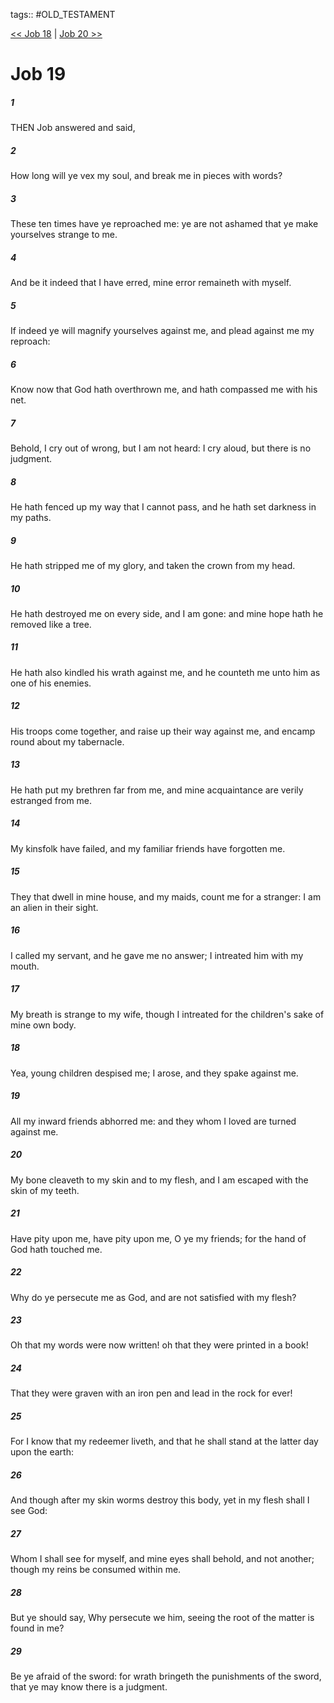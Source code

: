 tags:: #OLD_TESTAMENT

[<< Job 18](OLD_TESTAMENT/18_Job/Job_18.md) | [Job 20 >>](OLD_TESTAMENT/18_Job/Job_20.md)

# Job 19

##### 1

THEN Job answered and said,

##### 2

How long will ye vex my soul, and break me in pieces with words?

##### 3

These ten times have ye reproached me: ye are not ashamed that ye make yourselves strange to me.

##### 4

And be it indeed that I have erred, mine error remaineth with myself.

##### 5

If indeed ye will magnify yourselves against me, and plead against me my reproach:

##### 6

Know now that God hath overthrown me, and hath compassed me with his net.

##### 7

Behold, I cry out of wrong, but I am not heard: I cry aloud, but there is no judgment.

##### 8

He hath fenced up my way that I cannot pass, and he hath set darkness in my paths.

##### 9

He hath stripped me of my glory, and taken the crown from my head.

##### 10

He hath destroyed me on every side, and I am gone: and mine hope hath he removed like a tree.

##### 11

He hath also kindled his wrath against me, and he counteth me unto him as one of his enemies.

##### 12

His troops come together, and raise up their way against me, and encamp round about my tabernacle.

##### 13

He hath put my brethren far from me, and mine acquaintance are verily estranged from me.

##### 14

My kinsfolk have failed, and my familiar friends have forgotten me.

##### 15

They that dwell in mine house, and my maids, count me for a stranger: I am an alien in their sight.

##### 16

I called my servant, and he gave me no answer; I intreated him with my mouth.

##### 17

My breath is strange to my wife, though I intreated for the children's sake of mine own body.

##### 18

Yea, young children despised me; I arose, and they spake against me.

##### 19

All my inward friends abhorred me: and they whom I loved are turned against me.

##### 20

My bone cleaveth to my skin and to my flesh, and I am escaped with the skin of my teeth.

##### 21

Have pity upon me, have pity upon me, O ye my friends; for the hand of God hath touched me.

##### 22

Why do ye persecute me as God, and are not satisfied with my flesh?

##### 23

Oh that my words were now written! oh that they were printed in a book!

##### 24

That they were graven with an iron pen and lead in the rock for ever!

##### 25

For I know that my redeemer liveth, and that he shall stand at the latter day upon the earth:

##### 26

And though after my skin worms destroy this body, yet in my flesh shall I see God:

##### 27

Whom I shall see for myself, and mine eyes shall behold, and not another; though my reins be consumed within me.

##### 28

But ye should say, Why persecute we him, seeing the root of the matter is found in me?

##### 29

Be ye afraid of the sword: for wrath bringeth the punishments of the sword, that ye may know there is a judgment.

